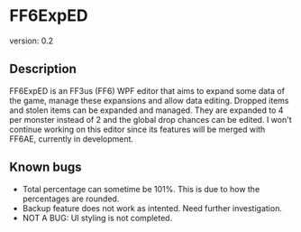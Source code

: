 # FF6ExpED

version: 0.2

## Description

FF6ExpED is an FF3us (FF6) WPF editor that aims to expand some data of the game, 
manage these expansions and allow data editing. Dropped items and stolen items 
can be expanded and managed. They are expanded to 4 per monster instead of 2 and 
the global drop chances can be edited. I won't continue working on this editor 
since its features will be merged with FF6AE, currently in development.

## Known bugs 

* Total percentage can sometime be 101%. This is due to how the percentages are rounded.
* Backup feature does not work as intented. Need further investigation.
* NOT A BUG: UI styling is not completed.
